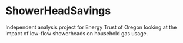 # ShowerHeadSavings

Independent analysis project for Energy Trust of Oregon looking at the impact of low-flow showerheads on household gas usage.
